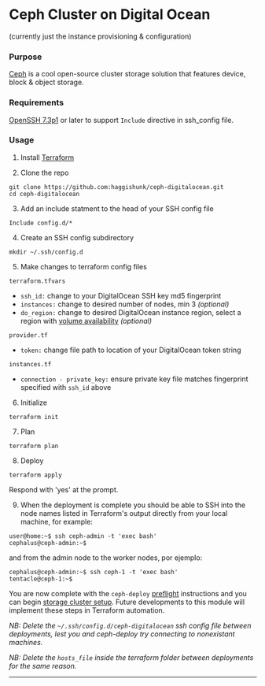 # Ceph Cluster on Digital Ocean
(currently just the instance provisioning & configuration)

### Purpose

[Ceph][] is a cool open-source cluster storage solution that features device, block & object storage.

### Requirements

[OpenSSH 7.3p1][] or later to support `Include` directive in ssh_config file.

### Usage

1. Install [Terraform][]

2. Clone the repo
```
git clone https://github.com:haggishunk/ceph-digitalocean.git
cd ceph-digitalocean
```

3. Add an include statment to the head of your SSH config file
```
Include config.d/*
```

4. Create an SSH config subdirectory
```
mkdir ~/.ssh/config.d
```

5. Make changes to terraform config files

`terraform.tfvars`
* `ssh_id:` change to your DigitalOcean SSH key md5 fingerprint
* `instances:` change to desired number of nodes, min 3 _(optional)_
* `do_region:` change to desired DigitalOcean instance region, select a region with [volume availability][] _(optional)_

`provider.tf`
* `token:` change file path to location of your DigitalOcean token string

`instances.tf`
* `connection - private_key:` ensure private key file matches fingerprint specified with `ssh_id` above

6. Initialize
```
terraform init
```

7. Plan
```
terraform plan
```

8. Deploy
```
terraform apply
```

Respond with 'yes' at the prompt.

9. When the deployment is complete you should be able to SSH into the node names listed in Terraform's output directly from your local machine, for example:
```
user@home:~$ ssh ceph-admin -t 'exec bash'
cephalus@ceph-admin:~$ 
```

and from the admin node to the worker nodes, por ejemplo:
```
cephalus@ceph-admin:~$ ssh ceph-1 -t 'exec bash'
tentacle@ceph-1:~$
```

You are now complete with the `ceph-deploy` [preflight][] instructions and you can begin [storage cluster setup][].  Future developments to this module will implement these steps in Terraform automation.


_NB:  Delete the `~/.ssh/config.d/ceph-digitalocean` ssh config file between deployments, lest you and ceph-deploy try connecting to nonexistant machines._

_NB:  Delete the `hosts_file` inside the terraform folder between deployments for the same reason._
* * *

[ceph]:                         http://ceph.com                                                                                 "http://ceph.com" 
[openssh 7.3p1]:                https://www.openssh.com/txt/release-7.3
[preflight]:        http://docs.ceph.com/docs/master/start/quick-start-preflight/                                   "http://docs.ceph.com/docs/master/start/quick-start-preflight/"
[storage cluster setup]:        http://docs.ceph.com/docs/master/start/quick-ceph-deploy/#                                      "http://docs.ceph.com/docs/master/start/quick-ceph-deploy/#"           
[terraform]:                    https://www.terraform.io/downloads.html                                                         "https://www.terraform.io/downloads.html"
[volume availability]:          https://www.digitalocean.com/community/tutorials/how-to-use-block-storage-on-digitalocean       "https://www.digitalocean.com/community/tutorials/how-to-use-block-storage-on-digitalocean"
